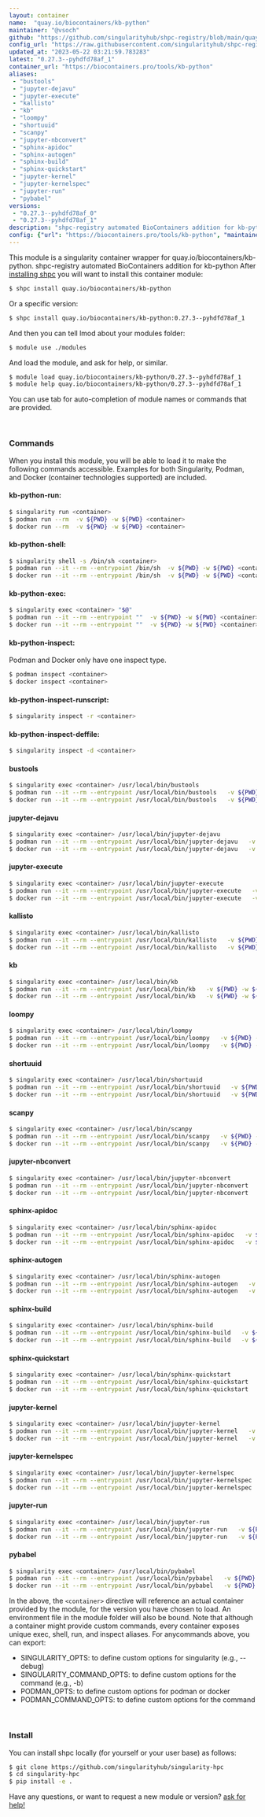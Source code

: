 ```yaml
---
layout: container
name:  "quay.io/biocontainers/kb-python"
maintainer: "@vsoch"
github: "https://github.com/singularityhub/shpc-registry/blob/main/quay.io/biocontainers/kb-python/container.yaml"
config_url: "https://raw.githubusercontent.com/singularityhub/shpc-registry/main/quay.io/biocontainers/kb-python/container.yaml"
updated_at: "2023-05-22 03:21:59.783283"
latest: "0.27.3--pyhdfd78af_1"
container_url: "https://biocontainers.pro/tools/kb-python"
aliases:
 - "bustools"
 - "jupyter-dejavu"
 - "jupyter-execute"
 - "kallisto"
 - "kb"
 - "loompy"
 - "shortuuid"
 - "scanpy"
 - "jupyter-nbconvert"
 - "sphinx-apidoc"
 - "sphinx-autogen"
 - "sphinx-build"
 - "sphinx-quickstart"
 - "jupyter-kernel"
 - "jupyter-kernelspec"
 - "jupyter-run"
 - "pybabel"
versions:
 - "0.27.3--pyhdfd78af_0"
 - "0.27.3--pyhdfd78af_1"
description: "shpc-registry automated BioContainers addition for kb-python"
config: {"url": "https://biocontainers.pro/tools/kb-python", "maintainer": "@vsoch", "description": "shpc-registry automated BioContainers addition for kb-python", "latest": {"0.27.3--pyhdfd78af_1": "sha256:ec22f7e4d0cbb1f0e4856d7de62a8c82f106d2897c940c50f2394da1ea58af63"}, "tags": {"0.27.3--pyhdfd78af_0": "sha256:cdfb73adb53db24d183a03951c8ae2bfacaa37c1fe64bad57ebff4c0cf0c834a", "0.27.3--pyhdfd78af_1": "sha256:ec22f7e4d0cbb1f0e4856d7de62a8c82f106d2897c940c50f2394da1ea58af63"}, "docker": "quay.io/biocontainers/kb-python", "aliases": {"bustools": "/usr/local/bin/bustools", "jupyter-dejavu": "/usr/local/bin/jupyter-dejavu", "jupyter-execute": "/usr/local/bin/jupyter-execute", "kallisto": "/usr/local/bin/kallisto", "kb": "/usr/local/bin/kb", "loompy": "/usr/local/bin/loompy", "shortuuid": "/usr/local/bin/shortuuid", "scanpy": "/usr/local/bin/scanpy", "jupyter-nbconvert": "/usr/local/bin/jupyter-nbconvert", "sphinx-apidoc": "/usr/local/bin/sphinx-apidoc", "sphinx-autogen": "/usr/local/bin/sphinx-autogen", "sphinx-build": "/usr/local/bin/sphinx-build", "sphinx-quickstart": "/usr/local/bin/sphinx-quickstart", "jupyter-kernel": "/usr/local/bin/jupyter-kernel", "jupyter-kernelspec": "/usr/local/bin/jupyter-kernelspec", "jupyter-run": "/usr/local/bin/jupyter-run", "pybabel": "/usr/local/bin/pybabel"}}
---
```


This module is a singularity container wrapper for quay.io/biocontainers/kb-python.
shpc-registry automated BioContainers addition for kb-python
After [installing shpc](#install) you will want to install this container module:


```bash
$ shpc install quay.io/biocontainers/kb-python
```

Or a specific version:

```bash
$ shpc install quay.io/biocontainers/kb-python:0.27.3--pyhdfd78af_1
```

And then you can tell lmod about your modules folder:

```bash
$ module use ./modules
```

And load the module, and ask for help, or similar.

```bash
$ module load quay.io/biocontainers/kb-python/0.27.3--pyhdfd78af_1
$ module help quay.io/biocontainers/kb-python/0.27.3--pyhdfd78af_1
```

You can use tab for auto-completion of module names or commands that are provided.

<br>

### Commands

When you install this module, you will be able to load it to make the following commands accessible.
Examples for both Singularity, Podman, and Docker (container technologies supported) are included.

#### kb-python-run:

```bash
$ singularity run <container>
$ podman run --rm  -v ${PWD} -w ${PWD} <container>
$ docker run --rm  -v ${PWD} -w ${PWD} <container>
```

#### kb-python-shell:

```bash
$ singularity shell -s /bin/sh <container>
$ podman run --it --rm --entrypoint /bin/sh  -v ${PWD} -w ${PWD} <container>
$ docker run --it --rm --entrypoint /bin/sh  -v ${PWD} -w ${PWD} <container>
```

#### kb-python-exec:

```bash
$ singularity exec <container> "$@"
$ podman run --it --rm --entrypoint ""  -v ${PWD} -w ${PWD} <container> "$@"
$ docker run --it --rm --entrypoint ""  -v ${PWD} -w ${PWD} <container> "$@"
```

#### kb-python-inspect:

Podman and Docker only have one inspect type.

```bash
$ podman inspect <container>
$ docker inspect <container>
```

#### kb-python-inspect-runscript:

```bash
$ singularity inspect -r <container>
```

#### kb-python-inspect-deffile:

```bash
$ singularity inspect -d <container>
```


#### bustools

```bash
$ singularity exec <container> /usr/local/bin/bustools
$ podman run --it --rm --entrypoint /usr/local/bin/bustools   -v ${PWD} -w ${PWD} <container> -c " $@"
$ docker run --it --rm --entrypoint /usr/local/bin/bustools   -v ${PWD} -w ${PWD} <container> -c " $@"
```


#### jupyter-dejavu

```bash
$ singularity exec <container> /usr/local/bin/jupyter-dejavu
$ podman run --it --rm --entrypoint /usr/local/bin/jupyter-dejavu   -v ${PWD} -w ${PWD} <container> -c " $@"
$ docker run --it --rm --entrypoint /usr/local/bin/jupyter-dejavu   -v ${PWD} -w ${PWD} <container> -c " $@"
```


#### jupyter-execute

```bash
$ singularity exec <container> /usr/local/bin/jupyter-execute
$ podman run --it --rm --entrypoint /usr/local/bin/jupyter-execute   -v ${PWD} -w ${PWD} <container> -c " $@"
$ docker run --it --rm --entrypoint /usr/local/bin/jupyter-execute   -v ${PWD} -w ${PWD} <container> -c " $@"
```


#### kallisto

```bash
$ singularity exec <container> /usr/local/bin/kallisto
$ podman run --it --rm --entrypoint /usr/local/bin/kallisto   -v ${PWD} -w ${PWD} <container> -c " $@"
$ docker run --it --rm --entrypoint /usr/local/bin/kallisto   -v ${PWD} -w ${PWD} <container> -c " $@"
```


#### kb

```bash
$ singularity exec <container> /usr/local/bin/kb
$ podman run --it --rm --entrypoint /usr/local/bin/kb   -v ${PWD} -w ${PWD} <container> -c " $@"
$ docker run --it --rm --entrypoint /usr/local/bin/kb   -v ${PWD} -w ${PWD} <container> -c " $@"
```


#### loompy

```bash
$ singularity exec <container> /usr/local/bin/loompy
$ podman run --it --rm --entrypoint /usr/local/bin/loompy   -v ${PWD} -w ${PWD} <container> -c " $@"
$ docker run --it --rm --entrypoint /usr/local/bin/loompy   -v ${PWD} -w ${PWD} <container> -c " $@"
```


#### shortuuid

```bash
$ singularity exec <container> /usr/local/bin/shortuuid
$ podman run --it --rm --entrypoint /usr/local/bin/shortuuid   -v ${PWD} -w ${PWD} <container> -c " $@"
$ docker run --it --rm --entrypoint /usr/local/bin/shortuuid   -v ${PWD} -w ${PWD} <container> -c " $@"
```


#### scanpy

```bash
$ singularity exec <container> /usr/local/bin/scanpy
$ podman run --it --rm --entrypoint /usr/local/bin/scanpy   -v ${PWD} -w ${PWD} <container> -c " $@"
$ docker run --it --rm --entrypoint /usr/local/bin/scanpy   -v ${PWD} -w ${PWD} <container> -c " $@"
```


#### jupyter-nbconvert

```bash
$ singularity exec <container> /usr/local/bin/jupyter-nbconvert
$ podman run --it --rm --entrypoint /usr/local/bin/jupyter-nbconvert   -v ${PWD} -w ${PWD} <container> -c " $@"
$ docker run --it --rm --entrypoint /usr/local/bin/jupyter-nbconvert   -v ${PWD} -w ${PWD} <container> -c " $@"
```


#### sphinx-apidoc

```bash
$ singularity exec <container> /usr/local/bin/sphinx-apidoc
$ podman run --it --rm --entrypoint /usr/local/bin/sphinx-apidoc   -v ${PWD} -w ${PWD} <container> -c " $@"
$ docker run --it --rm --entrypoint /usr/local/bin/sphinx-apidoc   -v ${PWD} -w ${PWD} <container> -c " $@"
```


#### sphinx-autogen

```bash
$ singularity exec <container> /usr/local/bin/sphinx-autogen
$ podman run --it --rm --entrypoint /usr/local/bin/sphinx-autogen   -v ${PWD} -w ${PWD} <container> -c " $@"
$ docker run --it --rm --entrypoint /usr/local/bin/sphinx-autogen   -v ${PWD} -w ${PWD} <container> -c " $@"
```


#### sphinx-build

```bash
$ singularity exec <container> /usr/local/bin/sphinx-build
$ podman run --it --rm --entrypoint /usr/local/bin/sphinx-build   -v ${PWD} -w ${PWD} <container> -c " $@"
$ docker run --it --rm --entrypoint /usr/local/bin/sphinx-build   -v ${PWD} -w ${PWD} <container> -c " $@"
```


#### sphinx-quickstart

```bash
$ singularity exec <container> /usr/local/bin/sphinx-quickstart
$ podman run --it --rm --entrypoint /usr/local/bin/sphinx-quickstart   -v ${PWD} -w ${PWD} <container> -c " $@"
$ docker run --it --rm --entrypoint /usr/local/bin/sphinx-quickstart   -v ${PWD} -w ${PWD} <container> -c " $@"
```


#### jupyter-kernel

```bash
$ singularity exec <container> /usr/local/bin/jupyter-kernel
$ podman run --it --rm --entrypoint /usr/local/bin/jupyter-kernel   -v ${PWD} -w ${PWD} <container> -c " $@"
$ docker run --it --rm --entrypoint /usr/local/bin/jupyter-kernel   -v ${PWD} -w ${PWD} <container> -c " $@"
```


#### jupyter-kernelspec

```bash
$ singularity exec <container> /usr/local/bin/jupyter-kernelspec
$ podman run --it --rm --entrypoint /usr/local/bin/jupyter-kernelspec   -v ${PWD} -w ${PWD} <container> -c " $@"
$ docker run --it --rm --entrypoint /usr/local/bin/jupyter-kernelspec   -v ${PWD} -w ${PWD} <container> -c " $@"
```


#### jupyter-run

```bash
$ singularity exec <container> /usr/local/bin/jupyter-run
$ podman run --it --rm --entrypoint /usr/local/bin/jupyter-run   -v ${PWD} -w ${PWD} <container> -c " $@"
$ docker run --it --rm --entrypoint /usr/local/bin/jupyter-run   -v ${PWD} -w ${PWD} <container> -c " $@"
```


#### pybabel

```bash
$ singularity exec <container> /usr/local/bin/pybabel
$ podman run --it --rm --entrypoint /usr/local/bin/pybabel   -v ${PWD} -w ${PWD} <container> -c " $@"
$ docker run --it --rm --entrypoint /usr/local/bin/pybabel   -v ${PWD} -w ${PWD} <container> -c " $@"
```



In the above, the `<container>` directive will reference an actual container provided
by the module, for the version you have chosen to load. An environment file in the
module folder will also be bound. Note that although a container
might provide custom commands, every container exposes unique exec, shell, run, and
inspect aliases. For anycommands above, you can export:

 - SINGULARITY_OPTS: to define custom options for singularity (e.g., --debug)
 - SINGULARITY_COMMAND_OPTS: to define custom options for the command (e.g., -b)
 - PODMAN_OPTS: to define custom options for podman or docker
 - PODMAN_COMMAND_OPTS: to define custom options for the command

<br>

### Install

You can install shpc locally (for yourself or your user base) as follows:

```bash
$ git clone https://github.com/singularityhub/singularity-hpc
$ cd singularity-hpc
$ pip install -e .
```

Have any questions, or want to request a new module or version? [ask for help!](https://github.com/singularityhub/singularity-hpc/issues)
